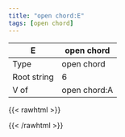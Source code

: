 ```yaml
---
title: "open chord:E"
tags: [open chord]
---
```


|E|open chord|
|---|---|
|Type|open chord|
|Root string|6|
|V of|open chord:A|
{{< rawhtml >}}
<div class="container"></div>
<script>
const selector = '#container';
const chord = new ChordBox(selector);
chord.draw((new String("022100")));
</script>
{{< /rawhtml >}}
